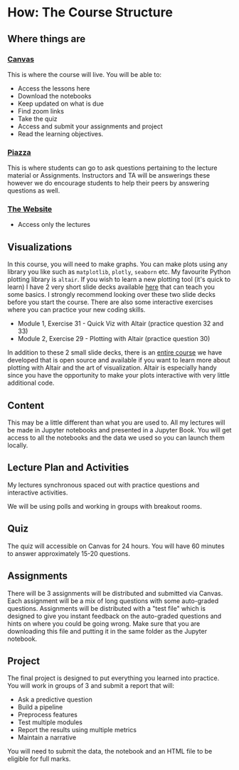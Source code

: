# How: The Course Structure

## Where things are

### [Canvas](https://canvas.ubc.ca/courses/58082)
This is where the course will live.
You will be able to:
- Access the lessons here
- Download the notebooks
- Keep updated on what is due
- Find zoom links 
- Take the quiz
- Access and submit your assignments and project
- Read the learning objectives. 

### [Piazza](https://piazza.com/ubc.ca/winterterm22021/bait509ba12020w/home)

This is where students can go to ask questions pertaining to the lecture material or Assignments. 
Instructors and TA will be answerings these however we do encourage students to help their peers by answering questions as well. 


### [The Website](https://bait509-ubc.github.io/BAIT509/intro.html)
- Access only the lectures


## Visualizations 
In this course, you will need to make graphs. You can make plots using any library you like such as `matplotlib`, `plotly`, `seaborn` etc.  My favourite Python plotting library is `altair`. If you wish to learn a new plotting tool (it's quick to learn) I have 2 very short slide decks available [here](https://prog-learn.mds.ubc.ca/en/) that can teach you some basics. I strongly recommend looking over these two slide decks before you start the course. There are also some interactive exercises where you can practice your new coding skills. 

- Module 1, Exercise 31 - Quick Viz with Altair (practice question 32 and 33)
- Module 2, Exercise 29 - Plotting with Altair (practice question 30)

In addition to these 2 small slide decks, there is an [entire course](https://viz-learn.mds.ubc.ca/en/) we have developed that is open source and available if you want to learn more about plotting with Altair and the art of visualization. Altair is especially handy since you have the opportunity to make your plots interactive with very little additional code. 

## Content 
This may be a little different than what you are used to. 
All my lectures will be made in Jupyter notebooks and presented in a Jupyter Book. You will get access to all the notebooks and the data we used so you can launch them locally.

## Lecture Plan and Activities
My lectures synchronous spaced out with practice questions and interactive activities. 

We will be using polls and working in groups with breakout rooms.

## Quiz 

The quiz will accessible on Canvas for 24 hours. You will have 60 minutes to answer approximately 15-20 questions. 

## Assignments 
There will be 3 assignments will be distributed and submitted via Canvas. 
Each assignment will be a mix of long questions with some auto-graded questions. Assignments will be distributed with a "test file" which is designed to give you instant feedback on the auto-graded questions and hints on where you could be going wrong. Make sure that you are downloading this file and putting it in the same folder as the Jupyter notebook. 

## Project 

The final project is designed to put everything you learned into practice. You will work in groups of 3 and submit a report that will:
- Ask a predictive question
- Build a pipeline 
- Preprocess features
- Test multiple modules 
- Report the results using multiple metrics
- Maintain a narrative 

You will need to submit the data, the notebook and an HTML file to be eligible for full marks. 